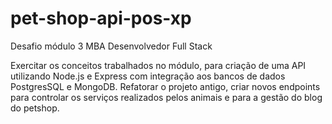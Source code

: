 # pet-shop-api-pos-xp
Desafio módulo 3 MBA Desenvolvedor Full Stack

Exercitar os conceitos trabalhados no módulo, para criação de uma API utilizando Node.js e Express com integração aos bancos de dados PostgresSQL e MongoDB.
Refatorar o projeto antigo, criar novos endpoints para controlar os serviços realizados pelos animais e para a gestão do blog do petshop.
